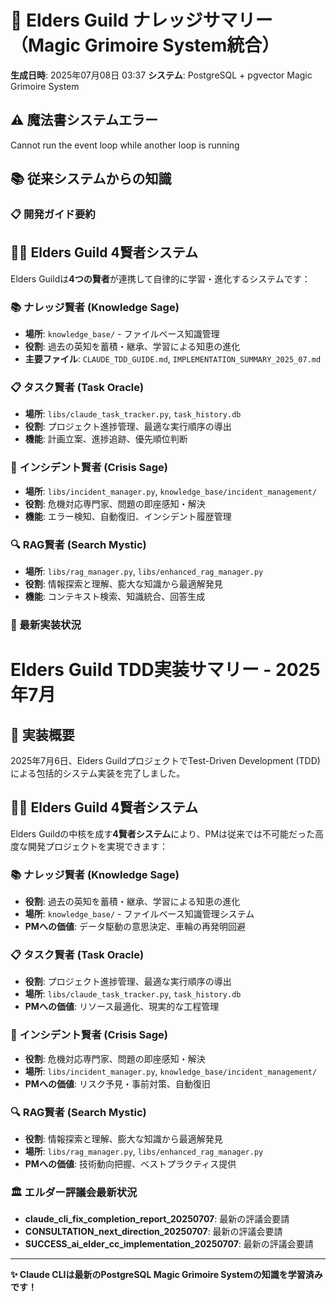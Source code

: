 # 🧠 Elders Guild ナレッジサマリー（Magic Grimoire System統合）

**生成日時**: 2025年07月08日 03:37
**システム**: PostgreSQL + pgvector Magic Grimoire System

## ⚠️ 魔法書システムエラー

Cannot run the event loop while another loop is running

## 📚 従来システムからの知識

### 📋 開発ガイド要約

## 🧙‍♂️ Elders Guild 4賢者システム

Elders Guildは**4つの賢者**が連携して自律的に学習・進化するシステムです：

### 📚 **ナレッジ賢者** (Knowledge Sage)
- **場所**: `knowledge_base/` - ファイルベース知識管理
- **役割**: 過去の英知を蓄積・継承、学習による知恵の進化
- **主要ファイル**: `CLAUDE_TDD_GUIDE.md`, `IMPLEMENTATION_SUMMARY_2025_07.md`

### 📋 **タスク賢者** (Task Oracle)
- **場所**: `libs/claude_task_tracker.py`, `task_history.db`
- **役割**: プロジェクト進捗管理、最適な実行順序の導出
- **機能**: 計画立案、進捗追跡、優先順位判断

### 🚨 **インシデント賢者** (Crisis Sage)
- **場所**: `libs/incident_manager.py`, `knowledge_base/incident_management/`
- **役割**: 危機対応専門家、問題の即座感知・解決
- **機能**: エラー検知、自動復旧、インシデント履歴管理

### 🔍 **RAG賢者** (Search Mystic)
- **場所**: `libs/rag_manager.py`, `libs/enhanced_rag_manager.py`
- **役割**: 情報探索と理解、膨大な知識から最適解発見
- **機能**: コンテキスト検索、知識統合、回答生成


### 🚀 最新実装状況

# Elders Guild TDD実装サマリー - 2025年7月

## 🎯 実装概要

2025年7月6日、Elders GuildプロジェクトでTest-Driven Development (TDD)による包括的システム実装を完了しました。

## 🧙‍♂️ Elders Guild 4賢者システム

Elders Guildの中核を成す**4賢者システム**により、PMは従来では不可能だった高度な開発プロジェクトを実現できます：

### 📚 **ナレッジ賢者** (Knowledge Sage)
- **役割**: 過去の英知を蓄積・継承、学習による知恵の進化
- **場所**: `knowledge_base/` - ファイルベース知識管理システム
- **PMへの価値**: データ駆動の意思決定、車輪の再発明回避

### 📋 **タスク賢者** (Task Oracle)
- **役割**: プロジェクト進捗管理、最適な実行順序の導出
- **場所**: `libs/claude_task_tracker.py`, `task_history.db`
- **PMへの価値**: リソース最適化、現実的な工程管理

### 🚨 **インシデント賢者** (Crisis Sage)
- **役割**: 危機対応専門家、問題の即座感知・解決
- **場所**: `libs/incident_manager.py`, `knowledge_base/incident_management/`
- **PMへの価値**: リスク予見・事前対策、自動復旧

### 🔍 **RAG賢者** (Search Mystic)
- **役割**: 情報探索と理解、膨大な知識から最適解発見
- **場所**: `libs/rag_manager.py`, `libs/enhanced_rag_manager.py`
- **PMへの価値**: 技術動向把握、ベストプラクティス提供


### 🏛️ エルダー評議会最新状況

- **claude_cli_fix_completion_report_20250707**: 最新の評議会要請
- **CONSULTATION_next_direction_20250707**: 最新の評議会要請
- **SUCCESS_ai_elder_cc_implementation_20250707**: 最新の評議会要請

---
**✨ Claude CLIは最新のPostgreSQL Magic Grimoire Systemの知識を学習済みです！**
